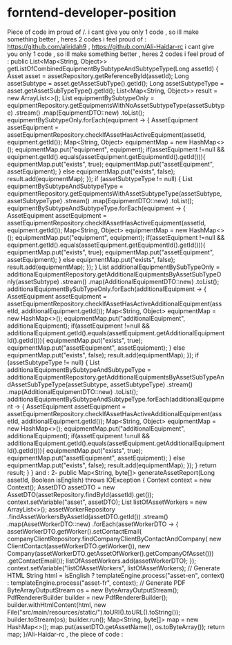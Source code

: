 # forntend-developer-position
Piece of code im proud of /.   i cant give you only 1 code , so ill make something better , heres 2 codes i feel proud of :
https://github.com/aliridah9  , https://github.com/Ali-Haidar-rc    i cant give you only 1 code , so ill make something better , heres 2 codes i feel proud of : public List<Map<String, Object>> getListOfCombinedEquipmentBySubtypeAndSubtypeType(Long assetId) {         Asset asset = assetRepository.getReferenceById(assetId);         Long assetSubtype = asset.getAssetSubType().getId();         Long assetSubtypeType = asset.getAssetSubTypeType().getId();                      List<Map<String, Object>> result = new ArrayList<>();              List<EquipmentDTO> equipmentBySubtypeOnly = equipmentRepository.getEquipmentsWithNoAssetSubtypeType(assetSubtype)                                                                         .stream()                                                                         .map(EquipmentDTO::new)                                                                         .toList();                                                                                  equipmentBySubtypeOnly.forEach(equipment -> {             AssetEquipment assetEquipment = assetEquipmentRepository.checkIfAssetHasActiveEquipment(assetId, equipment.getId());              Map<String, Object> equipmentMap = new HashMap<>();             equipmentMap.put("equipment", equipment);             if(assetEquipment !=null && equipment.getId().equals(assetEquipment.getEquipmentId().getId())){                 equipmentMap.put("exists", true);                 equipmentMap.put("assetEquipment", assetEquipment);             } else equipmentMap.put("exists", false);              result.add(equipmentMap);         });          if (assetSubtypeType != null) {             List<EquipmentDTO> equipmentBySubtypeAndSubtypeType = equipmentRepository.getEquipmentsWithAssetSubtypeType(assetSubtype, assetSubtypeType)                                                                                     .stream()                                                                                     .map(EquipmentDTO::new)                                                                                     .toList();                  equipmentBySubtypeAndSubtypeType.forEach(equipment -> {                 AssetEquipment assetEquipment = assetEquipmentRepository.checkIfAssetHasActiveEquipment(assetId, equipment.getId());                 Map<String, Object> equipmentMap = new HashMap<>();                 equipmentMap.put("equipment", equipment);                 if(assetEquipment !=null && equipment.getId().equals(assetEquipment.getEquipmentId().getId())){                     equipmentMap.put("exists", true);                     equipmentMap.put("assetEquipment", assetEquipment);                 } else equipmentMap.put("exists", false);                 result.add(equipmentMap);             });         }          List<AdditionalEquipmentDTO> additionalEquipmentBySubTypeOnly = additionalEquipmentRepository.getAdditionalEquipmentsByAssetSubTypeOnly(assetSubtype)                                                                                                     .stream()                                                                                                     .map(AdditionalEquipmentDTO::new)                                                                                                     .toList();         additionalEquipmentBySubTypeOnly.forEach(additionalEquipment -> {             AssetEquipment assetEquipment = assetEquipmentRepository.checkIfAssetHasActiveAdditionalEquipment(assetId, additionalEquipment.getId());             Map<String, Object> equipmentMap = new HashMap<>();             equipmentMap.put("additionalEquipment", additionalEquipment);             if(assetEquipment !=null && additionalEquipment.getId().equals(assetEquipment.getAdditionalEquipmentId().getId())){                 equipmentMap.put("exists", true);                 equipmentMap.put("assetEquipment", assetEquipment);             } else equipmentMap.put("exists", false);             result.add(equipmentMap);         });          if (assetSubtypeType != null) {             List<AdditionalEquipmentDTO> additionalEquipmentBySubtypeAndSubtypeType = additionalEquipmentRepository.getAdditionalEquipmentsByAssetSubTypeAndAssetSubTypeType(assetSubtype, assetSubtypeType)                                                                                     .stream()                                                                                     .map(AdditionalEquipmentDTO::new)                                                                                     .toList();                  additionalEquipmentBySubtypeAndSubtypeType.forEach(additionalEquipment -> {                 AssetEquipment assetEquipment = assetEquipmentRepository.checkIfAssetHasActiveAdditionalEquipment(assetId, additionalEquipment.getId());                 Map<String, Object> equipmentMap = new HashMap<>();                 equipmentMap.put("additionalEquipment", additionalEquipment);                 if(assetEquipment !=null && additionalEquipment.getId().equals(assetEquipment.getAdditionalEquipmentId().getId())){                     equipmentMap.put("exists", true);                     equipmentMap.put("assetEquipment", assetEquipment);                 } else equipmentMap.put("exists", false);                 result.add(equipmentMap);             });         }         return result;     } }                        and :   2-    public Map<String, byte[]> generateAssetReport(Long assetId, Boolean isEnglish) throws IOException {         Context context = new Context();         AssetDTO assetDTO = new AssetDTO(assetRepository.findById(assetId).get());         context.setVariable("asset", assetDTO);         List<AssetWorkerDTO> listOfAssetWorkers = new ArrayList<>();         assetWorkerRepository                 .findAssetWorkersByAssetId(assetDTO.getId())                 .stream()                 .map(AssetWorkerDTO::new)                 .forEach(assetWorkerDTO -> {                     assetWorkerDTO.getWorker().setContactEmail(                             companyClientRepository.findCompanyClientByContactAndCompany(                                     new ClientContact(assetWorkerDTO.getWorker()),                                     new Company(assetWorkerDTO.getAssetOfWorker().getCompanyOfAsset()))                                     .getContactEmail());                     listOfAssetWorkers.add(assetWorkerDTO);                 });          context.setVariable("listOfAssetWorkers", listOfAssetWorkers);         // Generate HTML         String html = isEnglish ? templateEngine.process("asset-en", context)                 : templateEngine.process("asset-fr", context);         // Generate PDF         ByteArrayOutputStream os = new ByteArrayOutputStream();         PdfRendererBuilder builder = new PdfRendererBuilder();         builder.withHtmlContent(html, new File("src/main/resources/static/").toURI().toURL().toString());         builder.toStream(os);         builder.run();          Map<String, byte[]> map = new HashMap<>();         map.put(assetDTO.getAssetName(), os.toByteArray());         return map;     }/Ali-Haidar-rc   , the piece of code :
